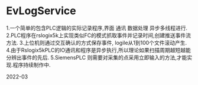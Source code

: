 # EvLogService
1.一个简单的包含PLC逻辑的实际记录程序,界面  通讯   数据处理  异步多线程进行.
2.PLC程序在rslogix5k上实现类似FC的模式抓取事件并记录时间,创建推送事件流方法.
3.上位机则通过交互确认的方式保存事件,  logile从1到100个文件滚动产生.
4.由于Rslogix5kPLC的IO通讯和程序是异步执行,所以理论如果扫描周期越短越能分辨出事件的先后.
5.SiemensPLC 则需要对采集的点采用立即输入的方法,才能实现.程序持续制作中.


2022-03   
